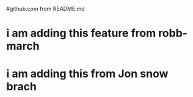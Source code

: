 #github.com from README.md
# i am adding this feature from robb-march
# i am adding this from Jon snow brach 